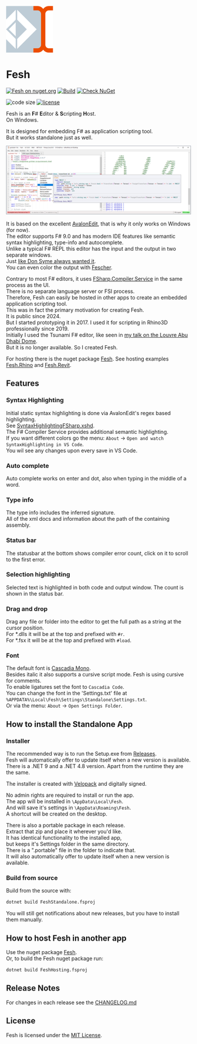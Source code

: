 ![Logo](https://raw.githubusercontent.com/goswinr/Fesh/main/Media/logo128.png)

# Fesh
[![Fesh on nuget.org](https://img.shields.io/nuget/v/Fesh.svg)](https://nuget.org/packages/Fesh)
[![Build](https://github.com/goswinr/Fesh/actions/workflows/build.yml/badge.svg?event=push)](https://github.com/goswinr/Fesh/actions/workflows/build.yml)
[![Check NuGet](https://github.com/goswinr/Fesh/actions/workflows/outdatedNuget.yml/badge.svg)](https://github.com/goswinr/Fesh/actions/workflows/outdatedNuget.yml)
<!-- [![Hits](https://hits.seeyoufarm.com/api/count/incr/badge.svg?url=https%3A%2F%2Fgithub.com%2Fgoswinr%2FFesh&count_bg=%2379C83D&title_bg=%23555555&icon=github.svg&icon_color=%23E7E7E7&title=hits&edge_flat=false)](https://hits.seeyoufarm.com) -->
![code size](https://img.shields.io/github/languages/code-size/goswinr/Fesh.svg)
[![license](https://img.shields.io/github/license/goswinr/Fesh)](LICENSE)

Fesh is an  **F**# **E**ditor & **S**cripting **H**ost.<br>
On Windows.

It is designed for embedding F# as application scripting tool.<br>
But it works standalone just as well.

![Screenshot](https://raw.githubusercontent.com/goswinr/Fesh/main/Media/screen2.png)

It is based on the excellent [AvalonEdit](https://github.com/goswinr/AvalonEditB), that is why it only works on Windows (for now).<br>
The editor supports F# 9.0 and has modern IDE features like semantic syntax highlighting, type-info and autocomplete.<br>
Unlike a typical F# REPL this editor has the input and the output in two separate windows.<br>
Just [like Don Syme always wanted it](https://github.com/dotnet/fsharp/issues/2161#issuecomment-270465310).<br>
You can even color the output with [Fescher](https://www.nuget.org/packages/Fesher).

Contrary to most F# editors, it uses [FSharp.Compiler.Service](https://www.nuget.org/packages/FSharp.Compiler.Service) in the same process as the UI.<br>
There is no separate language server or FSI process.<br>
Therefore,  Fesh can easily be hosted in other apps to create an embedded application scripting tool.<br>
This was in fact the primary motivation for creating Fesh.<br>
It is public since 2024.<br>
But I started prototyping it in 2017. I used it for scripting in Rhino3D professionally since 2019.<br>
Initially I used the Tsunami F# editor, like seen in [my talk on the Louvre Abu Dhabi Dome](https://www.youtube.com/watch?v=ZY-bvZZZZnE).<br>
But it is no longer available. So I created Fesh.

For hosting there is the nuget package [Fesh](https://www.nuget.org/packages/Fesh/). See hosting examples
[Fesh.Rhino](https://github.com/goswinr/Fesh.Rhino) and [Fesh.Revit](https://github.com/goswinr/Fesh.Revit).

## Features

### Syntax Highlighting
Initial static syntax highlighting is done via AvalonEdit's regex based highlighting.<br>
See [SyntaxHighlightingFSharp.xshd](https://github.com/goswinr/Fesh/blob/main/Src/SyntaxHighlightingFSharp.xshd).<br>
The F# Compiler Service provides additional semantic highlighting.<br>
If you want different colors go the menu: `About` -> `Open and watch SyntaxHighlighting in VS Code`.<br>
You wil see any changes upon every save in VS Code.

### Auto complete
Auto complete works on enter and dot, also when typing in the middle of a word.

### Type info
The type info includes the inferred signature.<br>
All of the xml docs and information about the path of the containing assembly.

### Status bar
The statusbar at the bottom shows compiler error count, click on it to scroll to the first error.

### Selection highlighting
Selected text is highlighted in both code and output window. The count is shown in the status bar.

### Drag and drop
Drag any file or folder into the editor to get the full path as a string at the cursor position.<br>
For *.dlls it will be at the top and prefixed with `#r`.<br>
For *.fsx it will be at the top and prefixed with `#load`.

### Font
The default font is [Cascadia Mono](https://github.com/microsoft/cascadia-code).<br>
Besides italic it also supports a cursive script mode. Fesh is using cursive for comments.<br>
To enable ligatures set the font to `Cascadia Code`.<br>
You can change the font in the 'Settings.txt' file at `%APPDATA%\Local\Fesh\Settings\Standalone\Settings.txt`.<br>
Or via the menu: `About` -> `Open Settings Folder`.

## How to install the Standalone App

### Installer

The recommended way is to run the Setup.exe from [Releases](https://github.com/goswinr/Fesh/releases).<br>
Fesh will automatically offer to update itself when a new version is available.<br>
There is a .NET 9 and a .NET 4.8 version. Apart from the runtime they are the same.

The installer is created with [Velopack](https://velopack.io) and digitally signed.

No admin rights are required to install or run the app.<br>
The app will be installed in `\AppData\Local\Fesh`.<br>
And will save it's settings in `\AppData\Roaming\Fesh`.<br>
A shortcut will be created on the desktop.

There is also a portable package in each release.<br>
Extract that zip and place it wherever you'd like.<br>
It has identical functionality to the installed app,<br>
but keeps it's Settings folder in the same directory.<br>
There is a ".portable" file in the folder to indicate that.<br>
It will also automatically offer to update itself when a new version is available.


###  Build from source

Build from the source with:

```bash
dotnet build FeshStandalone.fsproj
```
You will still get notifications about new releases, but you have to install them manually.


## How to host Fesh in another app

Use the nuget package [Fesh](https://www.nuget.org/packages/Fesh/).<br>
Or, to build the Fesh nuget package run:

```bash
dotnet build FeshHosting.fsproj
```


## Release Notes
For changes in each release see the  [CHANGELOG.md](https://github.com/goswinr/Fesh/blob/main/CHANGELOG.md)

## License
Fesh is licensed under the [MIT License](https://github.com/goswinr/Fesh/blob/main/LICENSE.md).